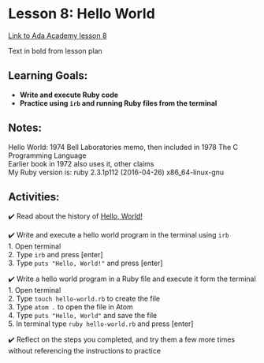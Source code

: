 # Lesson 8: Hello World

[Link to Ada Academy lesson 8](https://github.com/Ada-Developers-Academy/jump-start/tree/master/learning-to-code/hello-world)

Text in bold from lesson plan 

## Learning Goals:
* **Write and execute Ruby code**
* **Practice using `irb` and running Ruby files from the terminal**

## Notes:

Hello World: 1974 Bell Laboratories memo, then included in 1978 The C Programming Language  
Earlier book in 1972 also uses it, other claims  
My Ruby version is: ruby 2.3.1p112 (2016-04-26) x86_64-linux-gnu  

## Activities:
:heavy_check_mark: Read about the history of [Hello, World!](https://en.wikipedia.org/wiki/%22Hello,_World!%22_program)

:heavy_check_mark: Write and execute a hello world program in the terminal using `irb`  
		1. Open terminal  
		2. Type `irb` and press [enter]  
		3. Type `puts "Hello, World!"` and press [enter]  

:heavy_check_mark: Write a hello world program in a Ruby file and execute it form the terminal  
		1. Open terminal  
		2. Type `touch hello-world.rb` to create the file  
		3. Type `atom .` to open the file in Atom  
		4. Type `puts "Hello, World"` and save the file  
		5. In terminal type `ruby hello-world.rb` and press [enter]  

:heavy_check_mark: Reflect on the steps you completed, and try them a few more times without referencing the instructions to practice  
